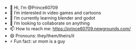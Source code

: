 - 👋 Hi, I’m @Prince60709
- 👀 I’m interested in video games and cartoons
- 🌱 I’m currently learning blender and godot
- 💞️ I’m looking to collaborate on anything
- 📫 How to reach me: https://prince60709.newgrounds.com/
- 😄 Pronouns: they/them/theirs/it
- ⚡ Fun fact: ur mom is a guy

<!---
Prince60709/Prince60709 is a ✨ special ✨ repository because its `README.md` (this file) appears on your GitHub profile.
You can click the Preview link to take a look at your changes.
--->
